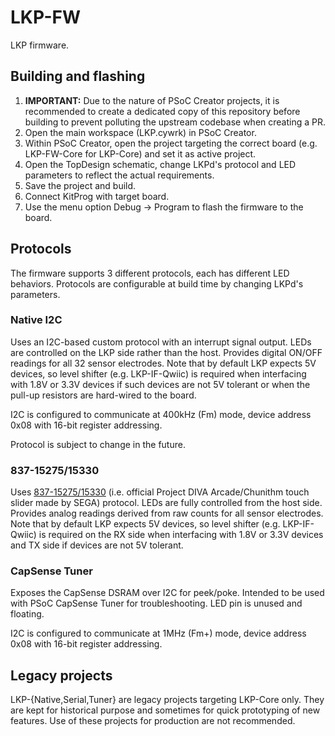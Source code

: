 # LKP-FW

LKP firmware.

## Building and flashing

1. **IMPORTANT:** Due to the nature of PSoC Creator projects, it is recommended to create a dedicated copy of this repository before building to prevent polluting the upstream codebase when creating a PR.
2. Open the main workspace (LKP.cywrk) in PSoC Creator.
3. Within PSoC Creator, open the project targeting the correct board (e.g. LKP-FW-Core for LKP-Core) and set it as active project.
4. Open the TopDesign schematic, change LKPd's protocol and LED parameters to reflect the actual requirements.
5. Save the project and build.
6. Connect KitProg with target board.
7. Use the menu option Debug -\> Program to flash the firmware to the board.

## Protocols

The firmware supports 3 different protocols, each has different LED behaviors. Protocols are configurable at build time by changing LKPd's parameters.

### Native I2C

Uses an I2C-based custom protocol with an interrupt signal output. LEDs are controlled on the LKP side rather than the host. Provides digital ON/OFF readings for all 32 sensor electrodes. Note that by default LKP expects 5V devices, so level shifter (e.g. LKP-IF-Qwiic) is required when interfacing with 1.8V or 3.3V devices if such devices are not 5V tolerant or when the pull-up resistors are hard-wired to the board.

I2C is configured to communicate at 400kHz (Fm) mode, device address 0x08 with 16-bit register addressing.

Protocol is subject to change in the future.

### 837-15275/15330

Uses [837-15275/15330][sega-slider] (i.e. official Project DIVA Arcade/Chunithm touch slider made by SEGA) protocol. LEDs are fully controlled from the host side. Provides analog readings derived from raw counts for all sensor electrodes. Note that by default LKP expects 5V devices, so level shifter (e.g. LKP-IF-Qwiic) is required on the RX side when interfacing with 1.8V or 3.3V devices and TX side if devices are not 5V tolerant.

### CapSense Tuner

Exposes the CapSense DSRAM over I2C for peek/poke. Intended to be used with PSoC CapSense Tuner for troubleshooting. LED pin is unused and floating.

I2C is configured to communicate at 1MHz (Fm+) mode, device address 0x08 with 16-bit register addressing.

## Legacy projects

LKP-{Native,Serial,Tuner} are legacy projects targeting LKP-Core only. They are kept for historical purpose and sometimes for quick prototyping of new features. Use of these projects for production are not recommended.

[sega-slider]: https://gist.github.com/dogtopus/b61992cfc383434deac5fab11a458597
